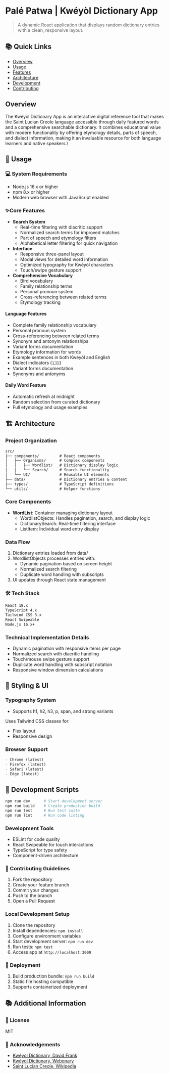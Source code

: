# Palé Patwa | Kwéyòl Dictionary App

> A dynamic React application that displays random dictionary entries with a clean, responsive layout.

<!-- [Add a screenshot/demo gif here] -->

## 📚 Quick Links

- [Overview](#overview)
- [Usage](#-usage)
- [Features](#core-features)
- [Architecture](#-architecture)
- [Development](#-development-scripts)
- [Contributing](#-contributing-guidelines)

## Overview

The Kwéyòl Dictionary App is an interactive digital reference tool that makes the Saint Lucian Creole language accessible through daily featured words and a comprehensive searchable dictionary. It combines educational value with modern functionality by offering etymology details, parts of speech, and dialect information, making it an invaluable resource for both language learners and native speakers.\

## 📖 Usage

### 💻 System Requirements

- Node.js 16.x or higher
- npm 8.x or higher
- Modern web browser with JavaScript enabled

### ✨Core Features

- **Search System**
  - Real-time filtering with diacritic support
  - Normalized search terms for improved matches
  - Part of speech and etymology filters
  - Alphabetical letter filtering for quick navigation
- **Interface**
  - Responsive three-panel layout
  - Modal views for detailed word information
  - Optimized typography for Kwéyòl characters
  - Touch/swipe gesture support
- **Comprehensive Vocabulary**
  - Bird vocabulary
  - Family relationship terms
  - Personal pronoun system
  - Cross-referencing between related terms
  - Etymology tracking

#### Language Features

- Complete family relationship vocabulary
- Personal pronoun system
- Cross-referencing between related terms
- Synonym and antonym relationships
- Variant forms documentation
- Etymology information for words
- Example sentences in both Kwéyòl and English
- Dialect indicators (🇱🇨)
- Variant forms documentation
- Synonyms and antonyms

#### Daily Word Feature

- Automatic refresh at midnight
- Random selection from curated dictionary
- Full etymology and usage examples

## 🏗️ Architecture

### Project Organization

```markdown:README.md
src/
├── components/         # React components
│   ├── Organisms/      # Complex components
│   │   ├── Wordlist/   # Dictionary display logic
│   │   └── Search/     # Search functionality
│   └── UI/             # Reusable UI elements
├── data/               # Dictionary entries & content
├── types/              # TypeScript definitions
└── utils/              # Helper functions
```

### Core Components

- **WordList**: Container managing dictionary layout
  - WordlistObjects: Handles pagination, search, and display logic
  - DictionarySearch: Real-time filtering interface
  - ListItem: Individual word entry display

### Data Flow

1. Dictionary entries loaded from data/
2. WordlistObjects processes entries with:
   - Dynamic pagination based on screen height
   - Normalized search filtering
   - Duplicate word handling with subscripts
3. UI updates through React state management

### 🛠️ Tech Stack

```markdown:README.md
React 18.x
TypeScript 4.x
Tailwind CSS 3.x
React Swipeable
Node.js 16.x+
```

### Technical Implementation Details

- Dynamic pagination with responsive items per page
- Normalized search with diacritic handling
- Touch/mouse swipe gesture support
- Duplicate word handling with subscript notation
- Responsive window dimension calculations

## 💅 Styling & UI

### Typography System

- Supports h1, h2, h3, p, span, and strong variants

Uses Tailwind CSS classes for:

- Flex layout
- Responsive design

### Browser Support

```markdown:README.md
- Chrome (latest)
- Firefox (latest)
- Safari (latest)
- Edge (latest)
```

## 🚧 Development Scripts

```bash
npm run dev      # Start development server
npm run build    # Create production build
npm run test     # Run test suite
npm run lint     # Run code linting
```

### Development Tools

- ESLint for code quality
- React Swipeable for touch interactions
- TypeScript for type safety
- Component-driven architecture

### 🤝 Contributing Guidelines

1. Fork the repository
2. Create your feature branch
3. Commit your changes
4. Push to the branch
5. Open a Pull Request

### Local Development Setup

1. Clone the repository
2. Install dependencies: `npm install`
3. Configure environment variables
4. Start development server: `npm run dev`
5. Run tests: `npm test`
6. Access app at `http://localhost:3000`

### 🚀 Deployment

1. Build production bundle: `npm run build`
2. Static file hosting compatible
3. Supports containerized deployment

## 📚 Additional Information

### 📜 License

MIT

### 🙏 Acknowledgements

- [Kwéyòl Dictionary, David Frank](http://www.saintluciancreole.dbfrank.net/dictionary/KweyolDictionary.pdf)
- [Kwéyòl Dictionary, Webonary](https://www.webonary.org/kweyol/)
- [Saint Lucian Creole, Wikipedia](https://en.wikipedia.org/wiki/Saint_Lucian_Creole)
